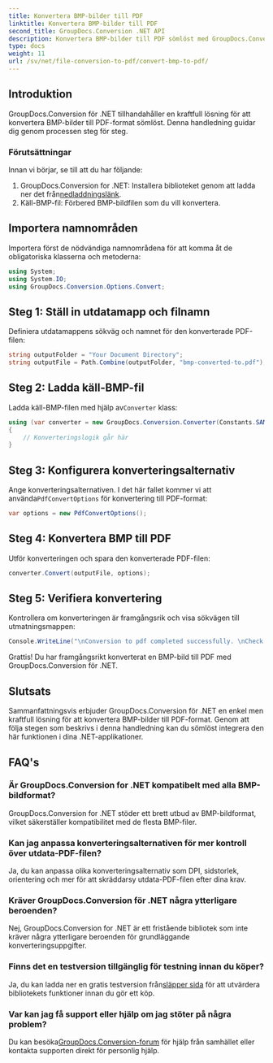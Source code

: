 ```yaml
---
title: Konvertera BMP-bilder till PDF
linktitle: Konvertera BMP-bilder till PDF
second_title: GroupDocs.Conversion .NET API
description: Konvertera BMP-bilder till PDF sömlöst med GroupDocs.Conversion för .NET. Anpassningsbara alternativ för optimal produktion.
type: docs
weight: 11
url: /sv/net/file-conversion-to-pdf/convert-bmp-to-pdf/
---
```

## Introduktion
GroupDocs.Conversion för .NET tillhandahåller en kraftfull lösning för att konvertera BMP-bilder till PDF-format sömlöst. Denna handledning guidar dig genom processen steg för steg.
### Förutsättningar
Innan vi börjar, se till att du har följande:
1.  GroupDocs.Conversion for .NET: Installera biblioteket genom att ladda ner det från[nedladdningslänk](https://releases.groupdocs.com/conversion/net/).
2. Käll-BMP-fil: Förbered BMP-bildfilen som du vill konvertera.

## Importera namnområden
Importera först de nödvändiga namnområdena för att komma åt de obligatoriska klasserna och metoderna:
```csharp
using System;
using System.IO;
using GroupDocs.Conversion.Options.Convert;
```
## Steg 1: Ställ in utdatamapp och filnamn
Definiera utdatamappens sökväg och namnet för den konverterade PDF-filen:
```csharp
string outputFolder = "Your Document Directory";
string outputFile = Path.Combine(outputFolder, "bmp-converted-to.pdf");
```
## Steg 2: Ladda käll-BMP-fil
 Ladda käll-BMP-filen med hjälp av`Converter` klass:
```csharp
using (var converter = new GroupDocs.Conversion.Converter(Constants.SAMPLE_BMP))
{
    // Konverteringslogik går här
}
```
## Steg 3: Konfigurera konverteringsalternativ
 Ange konverteringsalternativen. I det här fallet kommer vi att använda`PdfConvertOptions` för konvertering till PDF-format:
```csharp
var options = new PdfConvertOptions();
```
## Steg 4: Konvertera BMP till PDF
Utför konverteringen och spara den konverterade PDF-filen:
```csharp
converter.Convert(outputFile, options);
```
## Steg 5: Verifiera konvertering
Kontrollera om konverteringen är framgångsrik och visa sökvägen till utmatningsmappen:
```csharp
Console.WriteLine("\nConversion to pdf completed successfully. \nCheck output in {0}", outputFolder);
```
Grattis! Du har framgångsrikt konverterat en BMP-bild till PDF med GroupDocs.Conversion för .NET.

## Slutsats
Sammanfattningsvis erbjuder GroupDocs.Conversion för .NET en enkel men kraftfull lösning för att konvertera BMP-bilder till PDF-format. Genom att följa stegen som beskrivs i denna handledning kan du sömlöst integrera den här funktionen i dina .NET-applikationer.
## FAQ's
### Är GroupDocs.Conversion for .NET kompatibelt med alla BMP-bildformat?
GroupDocs.Conversion for .NET stöder ett brett utbud av BMP-bildformat, vilket säkerställer kompatibilitet med de flesta BMP-filer.
### Kan jag anpassa konverteringsalternativen för mer kontroll över utdata-PDF-filen?
Ja, du kan anpassa olika konverteringsalternativ som DPI, sidstorlek, orientering och mer för att skräddarsy utdata-PDF-filen efter dina krav.
### Kräver GroupDocs.Conversion för .NET några ytterligare beroenden?
Nej, GroupDocs.Conversion for .NET är ett fristående bibliotek som inte kräver några ytterligare beroenden för grundläggande konverteringsuppgifter.
### Finns det en testversion tillgänglig för testning innan du köper?
 Ja, du kan ladda ner en gratis testversion från[släpper sida](https://releases.groupdocs.com/) för att utvärdera bibliotekets funktioner innan du gör ett köp.
### Var kan jag få support eller hjälp om jag stöter på några problem?
 Du kan besöka[GroupDocs.Conversion-forum](https://forum.groupdocs.com/c/conversion/11) för hjälp från samhället eller kontakta supporten direkt för personlig hjälp.
